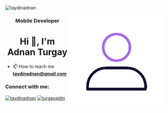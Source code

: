 
<p align="left"> <img src="https://komarev.com/ghpvc/?username=taydinadnan&label=Visitors&color=ff0000&style=flat" alt="taydinadnan" /> </p>

<img align="right" width="300" height="300" src="21-avatar-outline.gif">

<h3 align="center">Mobile Developer</h3>
<h1 align="center">Hi 👋, I'm Adnan Turgay</h1>



- 📫 How to reach me **taydinadnan@gmail.com**

<h3 align="left">Connect with me:</h3>
<p align="left">
<a href="https://linkedin.com/in/taydinadnan" target="blank"><img align="center" src="https://raw.githubusercontent.com/rahuldkjain/github-profile-readme-generator/master/src/images/icons/Social/linked-in-alt.svg" alt="taydinadnan" height="30" width="40" /></a>
<a href="https://instagram.com/turgayajdin" target="blank"><img align="center" src="https://raw.githubusercontent.com/rahuldkjain/github-profile-readme-generator/master/src/images/icons/Social/instagram.svg" alt="turgayajdin" height="30" width="40" /></a>
</p>
